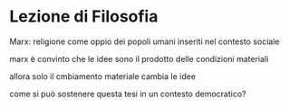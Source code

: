 # Lezione di Filosofia

Marx: religione come oppio dei popoli
umani inseriti nel contesto sociale

marx è convinto che le idee sono il prodotto delle condizioni materiali

allora solo il cmbiamento materiale cambia le idee

come si può sostenere questa tesi in un contesto democratico?
<!--stackedit_data:
eyJoaXN0b3J5IjpbLTE3NDIyMzIyNzIsODY4ODkyODcxXX0=
-->
